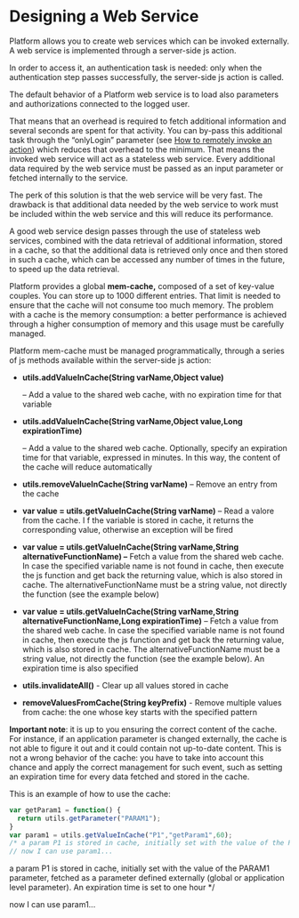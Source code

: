 # Designing a Web Service

Platform allows you to create web services which can be invoked externally. A web service is implemented through a server-side js action.

In order to access it, an authentication task is needed: only when the authentication step passes successfully, the server-side js action is called.

The default behavior of a Platform web service is to load also parameters and authorizations connected to the logged user.

That means that an overhead is required to fetch additional information and several seconds are spent for that activity. You can by-pass this additional task through the “onlyLogin” parameter \(see [How to remotely invoke an action](https://4wsplatform.gitbooks.io/knowledge-base/content/How-to-remotelly-invoke-an-action-or-business-component-or-perform-a-write-operation-through-a-Restful-web-service.html)\) which reduces that overhead to the minimum. That means the invoked web service will act as a stateless web service. Every additional data required by the web service must be passed as an input parameter or fetched internally to the service.

The perk of this solution is that the web service will be very fast. The drawback is that additional data needed by the web service to work must be included within the web service and this will reduce its performance.

A good web service design passes through the use of stateless web services, combined with the data retrieval of additional information, stored in a cache, so that the additional data is retrieved only once and then stored in such a cache, which can be accessed any number of times in the future, to speed up the data retrieval.

Platform provides a global **mem-cache,** composed of a set of key-value couples. You can store up to 1000 different entries. That limit is needed to ensure that the cache will not consume too much memory. The problem with a cache is the memory consumption: a better performance is achieved through a higher consumption of memory and this usage must be carefully managed.

Platform mem-cache must be managed programmatically, through a series of js methods available within the server-side js action:

* **utils.addValueInCache\(String varName,Object value\)**

  – Add a value to the shared web cache, with no expiration time for that variable

* **utils.addValueInCache\(String varName,Object value,Long expirationTime\)**

  – Add a value to the shared web cache. Optionally, specify an expiration time for that variable, expressed in minutes. In this way, the content of the cache will reduce automatically

* **utils.removeValueInCache\(String varName\)** – Remove an entry from the cache
* **var value = utils.getValueInCache\(String varName\)** – Read a valore from the cache. I f the variable is stored in cache, it returns the corresponding value, otherwise an exception will be fired
* **var value = utils.getValueInCache\(String varName,String alternativeFunctionName\) –**  Fetch a value from the shared web cache. In case the specified variable name is not found in cache, then execute the js function and get back the returning value, which is also stored in cache. The alternativeFunctionName must be a string value, not directly the function \(see the example below\)
* **var value = utils.getValueInCache\(String varName,String alternativeFunctionName,Long expirationTime\)** – Fetch a value from the shared web cache. In case the specified variable name is not found in cache, then execute the js function and get back the returning value, which is also stored in cache. The alternativeFunctionName must be a string value, not directly the function \(see the example below\). An expiration time is also specified
* **utils.invalidateAll\(\)** - Clear up all values stored in cache
* **removeValuesFromCache\(String keyPrefix\)** - Remove multiple values from cache: the one whose key starts with the specified pattern

**Important note**: it is up to you ensuring the correct content of the cache. For instance, if an application parameter is changed externally, the cache is not able to figure it out and it could contain not up-to-date content. This is not a wrong behavior of the cache: you have to take into account this chance and apply the correct management for such event, such as setting an expiration time for every data fetched and stored in the cache.

This is an example of how to use the cache:

```javascript
var getParam1 = function() {
  return utils.getParameter("PARAM1");
}
var param1 = utils.getValueInCache("P1","getParam1",60);
/* a param P1 is stored in cache, initially set with the value of the PARAM1 parameter, fetched as a parameter defined externally (global or application level parameter). An expiration time is set to one hour */
// now I can use param1...
```

a param P1 is stored in cache, initially set with the value of the PARAM1 parameter, fetched as a parameter defined externally \(global or application level parameter\). An expiration time is set to one hour \*/

now I can use param1...

